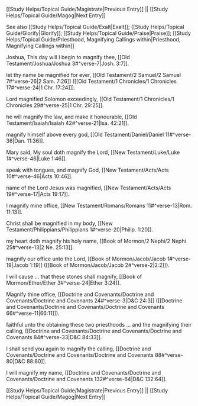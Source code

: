 [[Study Helps/Topical Guide/Magistrate|Previous Entry]]  ||  [[Study Helps/Topical Guide/Magog|Next Entry]]

 See also [[Study Helps/Topical Guide/Exalt|Exalt]]; [[Study Helps/Topical Guide/Glorify|Glorify]]; [[Study Helps/Topical Guide/Praise|Praise]]; [[Study Helps/Topical Guide/Priesthood, Magnifying Callings within|Priesthood, Magnifying Callings within]]

 Joshua, This day will I begin to magnify thee, [[Old Testament/Joshua/Joshua 3#^verse-7|Josh. 3:7]].

 let thy name be magnified for ever, [[Old Testament/2 Samuel/2 Samuel 7#^verse-26|2 Sam. 7:26]] ([[Old Testament/1 Chronicles/1 Chronicles 17#^verse-24|1 Chr. 17:24]]).

 Lord magnified Solomon exceedingly, [[Old Testament/1 Chronicles/1 Chronicles 29#^verse-25|1 Chr. 29:25]].

 he will magnify the law, and make it honourable, [[Old Testament/Isaiah/Isaiah 42#^verse-21|Isa. 42:21]].

 magnify himself above every god, [[Old Testament/Daniel/Daniel 11#^verse-36|Dan. 11:36]].

 Mary said, My soul doth magnify the Lord, [[New Testament/Luke/Luke 1#^verse-46|Luke 1:46]].

 speak with tongues, and magnify God, [[New Testament/Acts/Acts 10#^verse-46|Acts 10:46]].

 name of the Lord Jesus was magnified, [[New Testament/Acts/Acts 19#^verse-17|Acts 19:17]].

 I magnify mine office, [[New Testament/Romans/Romans 11#^verse-13|Rom. 11:13]].

 Christ shall be magnified in my body, [[New Testament/Philippians/Philippians 1#^verse-20|Philip. 1:20]].

 my heart doth magnify his holy name, [[Book of Mormon/2 Nephi/2 Nephi 25#^verse-13|2 Ne. 25:13]].

 magnify our office unto the Lord, [[Book of Mormon/Jacob/Jacob 1#^verse-19|Jacob 1:19]] ([[Book of Mormon/Jacob/Jacob 2#^verse-2|2:2]]).

 I will cause ... that these stones shall magnify, [[Book of Mormon/Ether/Ether 3#^verse-24|Ether 3:24]].

 Magnify thine office, [[Doctrine and Covenants/Doctrine and Covenants/Doctrine and Covenants 24#^verse-3|D&C 24:3]] ([[Doctrine and Covenants/Doctrine and Covenants/Doctrine and Covenants 66#^verse-11|66:11]]).

 faithful unto the obtaining these two priesthoods ... and the magnifying their calling, [[Doctrine and Covenants/Doctrine and Covenants/Doctrine and Covenants 84#^verse-33|D&C 84:33]].

 I shall send you again to magnify the calling, [[Doctrine and Covenants/Doctrine and Covenants/Doctrine and Covenants 88#^verse-80|D&C 88:80]].

 I will magnify my name, [[Doctrine and Covenants/Doctrine and Covenants/Doctrine and Covenants 132#^verse-64|D&C 132:64]].

[[Study Helps/Topical Guide/Magistrate|Previous Entry]]  ||  [[Study Helps/Topical Guide/Magog|Next Entry]]